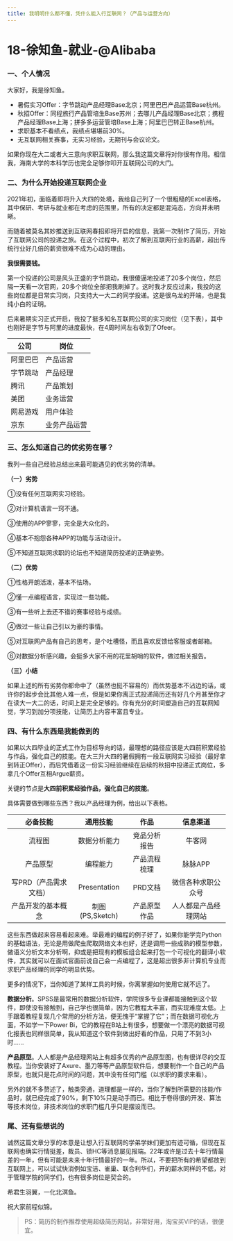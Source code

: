 ```yaml
---
title: 我明明什么都不懂，凭什么能入行互联网？（产品与运营方向）
---
```

# 18-徐知鱼-就业-@Alibaba

### 一、个人情况

大家好，我是徐知鱼。

- 暑假实习Offer：字节跳动产品经理Base北京；阿里巴巴产品运营Base杭州。
- 秋招Offer：同程旅行产品管培生Base苏州；去哪儿产品经理Base北京；携程产品经理Base上海；拼多多运营管培Base上海；阿里巴巴转正Base杭州。
- 求职基本不看绩点，我绩点堪堪前30%。
- 无互联网相关赛事，无实习经验，无期刊与会议论文。

如果你现在大二或者大三意向求职互联网，那么我这篇文章将对你很有作用。相信我，海南大学的本科学历也完全足够你叩开互联网公司的大门。


### 二、为什么开始投递互联网企业

2021年初，面临着即将升入大四的处境，我给自己列了一个很粗糙的Excel表格，其中保研、考研与就业都在考虑的范围里，所有的决定都是混沌态，方向并未明晰。

而随着被莫名其妙推送到互联网春招即将开启的信息，我第一次制作了简历，开始了互联网公司的投递之旅。在这个过程中，初次了解到互联网行业的高薪，超出传统行业好几倍的薪资很难不成为心动的理由。

**我很需要钱。**

第一个投递的公司是风头正盛的字节跳动，我很傻逼地投递了20多个岗位，然后隔一天看一次官网，20多个岗位全部把我刷掉了。这时我才反应过来，我投的这些岗位都是日常实习岗，只支持大一大二的同学投递。这是很乌龙的开端，也是我纯小白的证明。

后来暑期实习正式开启，我投了挺多知名互联网公司的实习岗位（见下表），其中也刚好是字节与阿里的进度最快，在4周时间左右收到了Ofeer。

| 公司 |岗位  |
|--|--|
| 阿里巴巴 | 产品运营 |
|字节跳动 | 产品经理|
| 腾讯 | 产品策划 |
| 美团| 业务运营 |
| 网易游戏 | 用户体验 |
| 京东 | 业务产品运营 |

### 三、怎么知道自己的优劣势在哪？
我列一些自己经验总结出来最可能遇见的优劣势的清单。

**（一）劣势**

①没有任何互联网实习经验。

②对计算机语言一窍不通。

③使用的APP寥寥，完全是大众化的。

④基本不抱怨各种APP的功能与活动设计。

⑤不知道互联网求职的论坛也不知道简历投递的正确姿势。


**（二）优势**

①性格开朗活泼，基本不怯场。

②懂一点编程语言，实现过一些功能。

③有一些听上去还不错的赛事经验与成绩。

④做过一些让自己引以为豪的事情。

⑤对互联网产品有自己的思考，是个吐槽怪，而且喜欢反馈给客服或者邮箱。

⑥对数据分析感兴趣，会挺多大家不用的花里胡哨的软件，做过相关报告。

**（三）小结**

如果上述的所有劣势你都命中了（虽然也挺不容易的）而优势基本不沾边的话，或许你的起步会比其他人难一点，但是如果你离正式投递简历还有好几个月甚至你才在读大一大二的话，时间上是完全足够的。你有充分的时间塑造自己的互联网知觉，学习到加分项技能，让简历上内容丰富且专业。


### 四、有什么东西是我能做到的

如果以大四毕业的正式工作为目标导向的话，最理想的路径应该是大四前积累经验与作品，强化自己的技能。在大三升大四的暑假拥有一段互联网实习经验（最好拿到转正Offer），而后凭借着这一份实习经验继续在后续的秋招中投递正式岗位，多拿几个Offer互相Argue薪资。

关键的节点是**大四前积累经验作品，强化自己的技能**。

具体需要做到哪些东西？我以产品经理为例，给出以下表格。

| 必备技能 | 通用技能 | 作品 |信息渠道 |
| :-----:| :----: | :----: |:----: |
| 流程图 | 数据分析能力 | 竞品分析报告 |牛客网 |
| 产品原型 | 编程能力 | 产品流程梳理 |脉脉APP |
| 写PRD（产品需求文档） | Presentation | PRD文档 |微信各种求职公众号 |
| 产品开发的基本概念 | 制图(PS,Sketch) | 产品原型作品 |人人都是产品经理网站 |

这些东西做起来容易看起来难。举最难的编程的例子好了，如果你能学完Python的基础语法，无论是用做爬虫爬取网络文本也好，还是调用一些成熟的模型参数，做语义分析文本分析啊，抑或是把现有的模板组合起来打包一个可视化的翻译小软件，其实就可以在面试官面前说自己会一点编程了，这是超出很多非计算机专业而求职产品经理的同学的明显优势。

更多的情况下，当你知道了某样工具的时候，你离掌握如何使用它就不远了。

**数据分析**。SPSS是最常用的数据分析软件，学院很多专业课都能接触到这个软件，即使没有接触到，自己学也很简单，因为它教程太丰富，而实现难度太低。上手跟着教程复现几个常用的分析方法，便无愧于“掌握了它”；而在数据可视化方面，不如学一下Power Bi，它的教程在B站上有很多，想要做一个漂亮的数据可视化报表也同样很简单，我从知道这个软件到做出好看的作品，只用了不到3小时......

**产品原型**。人人都是产品经理网站上有超多优秀的产品原型图，也有很详尽的交互教程。当你安装好了Axure、墨刀等等产品原型软件后，想要制作一个自己的产品原型，也就只是花点时间的问题，其中没有任何门槛（以求职的要求来看）。

另外的就不多赘述了，触类旁通，道理都是一样的，当你了解到所需要的技能/作品时，就已经完成了90%，剩下10%只是动手而已。相比于卷得很的开发、算法等技术岗位，非技术岗位的求职门槛几乎只是摆设而已。


### 尾、还有些想说的
诚然这篇文章分享的本意是让想入行互联网的学弟学妹们更加有迹可循，但现在互联网也确实行情挺差，裁员、锁HC等消息屡见报端。22年或许是过去十年行情最差的一年，但有可能是未来十年行情最好的一年。所以，不要把所有的希望都放到互联网上，可以试试快消例如宝洁、雀巢、联合利华们，开的薪水同样的不低，对于管理学院的同学们，也有很多岗位是契合的。

希君生羽翼，一化北溟鱼。

祝大家前程似锦。

> PS：简历的制作推荐使用超级简历网站，非常好用，淘宝买VIP的话，很便宜。

